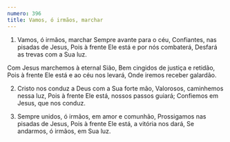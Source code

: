 ```yaml
---
numero: 396
title: Vamos, ó irmãos, marchar
---
```

1. Vamos, ó irmãos, marchar Sempre avante para o céu,
Confiantes, nas pisadas de Jesus,
Pois à frente Ele está e por nós combaterá,
Desfará as trevas com a Sua luz.

Com Jesus marchemos à eternal Sião,
Bem cingidos de justiça e retidão,
Pois à frente Ele está e ao céu nos levará,
Onde iremos receber galardão.

2. Cristo nos conduz a Deus com a Sua forte mão,
Valorosos, caminhemos nessa luz,
Pois à frente Ele está, nossos passos guiará;
Confiemos em Jesus, que nos conduz.

3. Sempre unidos, ó irmãos, em amor e comunhão,
Prossigamos nas pisadas de Jesus,
Pois à frente Ele está, a vitória nos dará,
Se andarmos, ó irmãos, em Sua luz.
